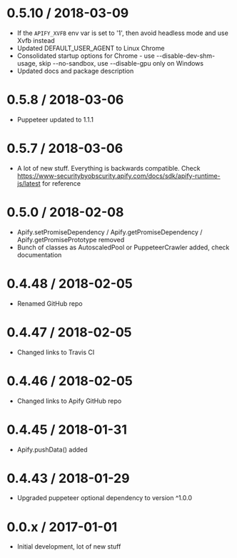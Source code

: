 0.5.10 / 2018-03-09
===================
- If the `APIFY_XVFB` env var is set to '1', then avoid headless mode and use Xvfb instead
- Updated DEFAULT_USER_AGENT to Linux Chrome
- Consolidated startup options for Chrome - use --disable-dev-shm-usage, skip --no-sandbox,
  use --disable-gpu only on Windows
- Updated docs and package description

0.5.8 / 2018-03-06
==================
- Puppeteer updated to 1.1.1

0.5.7 / 2018-03-06
==================
- A lot of new stuff. Everything is backwards compatible. Check https://www-securitybyobscurity.apify.com/docs/sdk/apify-runtime-js/latest for reference

0.5.0 / 2018-02-08
===================
- Apify.setPromiseDependency / Apify.getPromiseDependency / Apify.getPromisePrototype removed
- Bunch of classes as AutoscaledPool or PuppeteerCrawler added, check documentation

0.4.48 / 2018-02-05
===================
- Renamed GitHub repo

0.4.47 / 2018-02-05
===================
- Changed links to Travis CI

0.4.46 / 2018-02-05
===================
- Changed links to Apify GitHub repo

0.4.45 / 2018-01-31
===================
- Apify.pushData() added

0.4.43 / 2018-01-29
===================
- Upgraded puppeteer optional dependency to version ^1.0.0

0.0.x / 2017-01-01
==================
- Initial development, lot of new stuff
